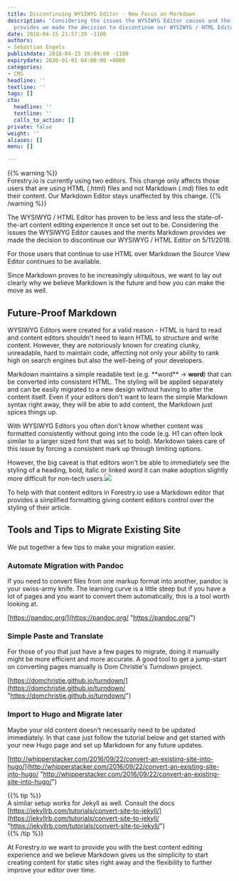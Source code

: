 ```yaml
---
title: Discontinuing WYSIWYG Editor - New Focus on Markdown
description: 'Considering the issues the WYSIWYG Editor causes and the merits Markdown
  provides we made the decision to discontinue our WYSIWYG / HTML Editor on 5/11/2018. '
date: 2018-04-15 21:57:29 -1100
authors:
- Sebastian Engels
publishdate: 2018-04-15 16:00:00 -1100
expirydate: 2030-01-01 04:00:00 +0000
categories:
- CMS
headline: ''
textline: ''
tags: []
cta:
  headline: ''
  textline: ''
  calls_to_action: []
private: false
weight: ''
aliases: []
menu: []

---
```

{{% warning %}}  
Forestry.io is currently using two editors. This change only affects those users that are using HTML (.html) files and not Markdown (.md) files to edit their content. Our Markdown Editor stays unaffected by this change. {{% /warning %}}

The WYSIWYG / HTML Editor has proven to be less and less the state-of-the-art content editing experience it once set out to be. Considering the issues the WYSIWYG Editor causes and the merits Markdown provides we made the decision to discontinue our WYSIWYG / HTML Editor on 5/11/2018.

For those users that continue to use HTML over Markdown the Source View Editor continues to be available.

Since Markdown proves to be increasingly ubiquitous, we want to lay out clearly why we believe Markdown is the future and how you can make the move as well.

## Future-Proof Markdown

WYSIWYG Editors were created for a valid reason - HTML is hard to read and content editors shouldn't need to learn HTML to structure and write content. However, they are notoriously known for creating clunky, unreadable, hard to maintain code, affecting not only your ability to rank high on search engines but also the well-being of your developers.

Markdown maintains a simple readable text (e.g. \*\*word\*\* -> **word**) that can be converted into consistent HTML. The styling will be applied separately and can be easily migrated to a new design without having to alter the content itself. Even if your editors don't want to learn the simple Markdown syntax right away, they will be able to add content, the Markdown just spices things up.

With WYSIWYG Editors you often don't know whether content was formatted consistently without going into the code (e.g. H1 can often look similar to a larger sized font that was set to bold). Markdown takes care of this issue by forcing a consistent mark up through limiting options.

However, the big caveat is that editors won't be able to immediately see the styling of a heading, bold, italic or linked word it can make adoption slightly more difficult for non-tech users.![](/uploads/2018/04/Markdown-Editor.png)

To help with that content editors in Forestry.io use a Markdown editor that provides a simplified formatting giving content editors control over the styling of their article.

## Tools and Tips to Migrate Existing Site

We put together a few tips to make your migration easier.

### Automate Migration with Pandoc

If you need to convert files from one markup format into another, pandoc is your swiss-army knife. The learning curve is a little steep but if you have a lot of pages and you want to convert them automatically, this is a tool worth looking at.

[https://pandoc.org/](https://pandoc.org/ "https://pandoc.org/")

### Simple Paste and Translate

For those of you that just have a few pages to migrate, doing it manually might be more efficient and more accurate. A good tool to get a jump-start on converting pages manually is Dom Christie's _Turndown_ project.

[https://domchristie.github.io/turndown/](https://domchristie.github.io/turndown/ "https://domchristie.github.io/turndown/")

### Import to Hugo and Migrate later

Maybe your old content doesn't necessarily need to be updated immediately. In that case just follow the tutorial below and get started with your new Hugo page and set up Markdown for any future updates.

[http://whipperstacker.com/2016/09/22/convert-an-existing-site-into-hugo/](http://whipperstacker.com/2016/09/22/convert-an-existing-site-into-hugo/ "http://whipperstacker.com/2016/09/22/convert-an-existing-site-into-hugo/")

{{% tip %}}  
A similar setup works for Jekyll as well. Consult the docs [https://jekyllrb.com/tutorials/convert-site-to-jekyll/](https://jekyllrb.com/tutorials/convert-site-to-jekyll/ "https://jekyllrb.com/tutorials/convert-site-to-jekyll/")  
{{% /tip %}}

At Forestry.io we want to provide you with the best content editing experience and we believe Markdown gives us the simplicity to start creating content for static sites right away and the flexibility to further improve your editor over time.
